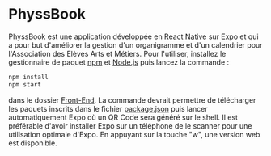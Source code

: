 # PhyssBook
PhyssBook est une application développée en [React Native](https://reactnative.dev) sur [Expo](https://expo.dev) et qui a pour but d'améliorer la gestion d'un organigramme et d'un calendrier pour l'Association des Elèves Arts et Métiers.
Pour l'utiliser, installez le gestionnaire de paquet [npm](nodejs.org/fr/download) et [Node.js](nodejs.org/Download) puis lancez la commande :
```bash
npm install
npm start
```
dans le dossier [Front-End](/Front-End).
La commande devrait permettre de télécharger les paquets inscrits dans le fichier [package.json](/Front-End/package.json) puis lancer automatiquement Expo où un QR Code sera généré sur le shell.
Il est préférable d'avoir installer Expo sur un téléphone de le scanner pour une utilisation optimale d'Expo.
En appuyant sur la touche "w", une version web est disponible.

